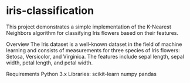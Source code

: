 # iris-classification
This project demonstrates a simple implementation of the K-Nearest Neighbors algorithm for classifying Iris flowers based on their features.

Overview
The Iris dataset is a well-known dataset in the field of machine learning and consists of measurements for three species of Iris flowers: Setosa, Versicolor, and Virginica. The features include sepal length, sepal width, petal length, and petal width.

Requirements
Python 3.x
Libraries:
scikit-learn
numpy
pandas
